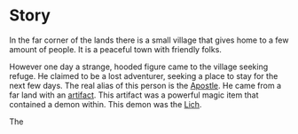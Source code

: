 # Story

In the far corner of the lands there is a small village that gives home to a few amount of people. It is a peaceful town with friendly folks.

However one day a strange, hooded figure came to the village seeking refuge. He claimed to be a lost adventurer, seeking a place to stay for the next few days. The real alias of this person is the [Apostle](./characters/apostle.md). He came from a far land with an [artifact](./items/lich-artifact.md). This artifact was a powerful magic item that contained a demon within. This demon was the [Lich](./characters/lich.md).

The
